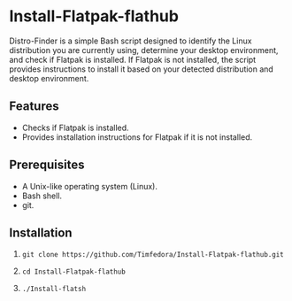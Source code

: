 # Install-Flatpak-flathub

Distro-Finder is a simple Bash script designed to identify the Linux distribution you are currently using, determine your desktop environment, and check if Flatpak is installed. If Flatpak is not installed, the script provides instructions to install it based on your detected distribution and desktop environment.

## Features

- Checks if Flatpak is installed.
- Provides installation instructions for Flatpak if it is not installed.

## Prerequisites

- A Unix-like operating system (Linux).
- Bash shell.
- git.

## Installation

1.     git clone https://github.com/Timfedora/Install-Flatpak-flathub.git
2.     cd Install-Flatpak-flathub
3.     ./Install-flatsh
